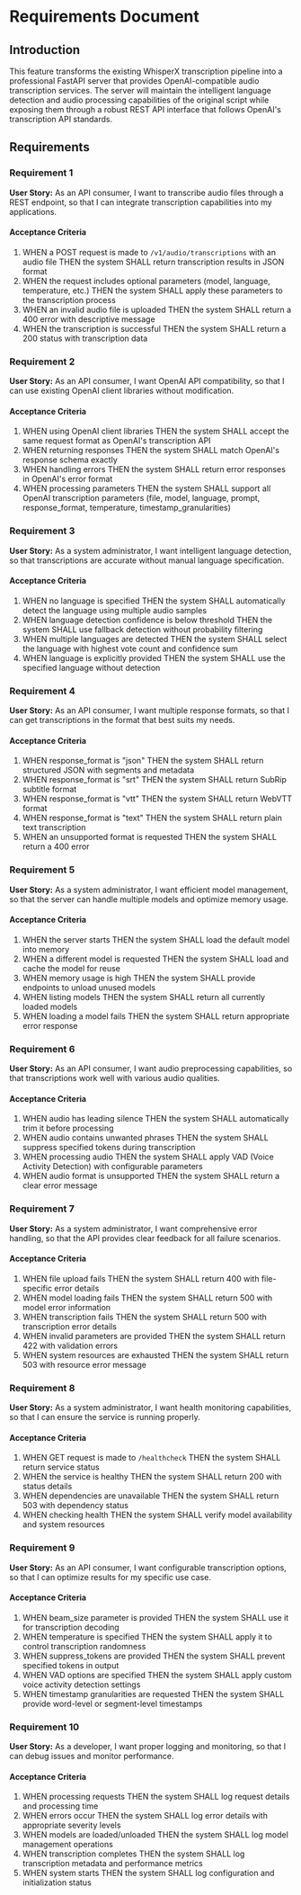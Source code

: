 # Requirements Document

## Introduction

This feature transforms the existing WhisperX transcription pipeline into a professional FastAPI server that provides OpenAI-compatible audio transcription services. The server will maintain the intelligent language detection and audio processing capabilities of the original script while exposing them through a robust REST API interface that follows OpenAI's transcription API standards.

## Requirements

### Requirement 1

**User Story:** As an API consumer, I want to transcribe audio files through a REST endpoint, so that I can integrate transcription capabilities into my applications.

#### Acceptance Criteria

1. WHEN a POST request is made to `/v1/audio/transcriptions` with an audio file THEN the system SHALL return transcription results in JSON format
2. WHEN the request includes optional parameters (model, language, temperature, etc.) THEN the system SHALL apply these parameters to the transcription process
3. WHEN an invalid audio file is uploaded THEN the system SHALL return a 400 error with descriptive message
4. WHEN the transcription is successful THEN the system SHALL return a 200 status with transcription data

### Requirement 2

**User Story:** As an API consumer, I want OpenAI API compatibility, so that I can use existing OpenAI client libraries without modification.

#### Acceptance Criteria

1. WHEN using OpenAI client libraries THEN the system SHALL accept the same request format as OpenAI's transcription API
2. WHEN returning responses THEN the system SHALL match OpenAI's response schema exactly
3. WHEN handling errors THEN the system SHALL return error responses in OpenAI's error format
4. WHEN processing parameters THEN the system SHALL support all OpenAI transcription parameters (file, model, language, prompt, response_format, temperature, timestamp_granularities)

### Requirement 3

**User Story:** As a system administrator, I want intelligent language detection, so that transcriptions are accurate without manual language specification.

#### Acceptance Criteria

1. WHEN no language is specified THEN the system SHALL automatically detect the language using multiple audio samples
2. WHEN language detection confidence is below threshold THEN the system SHALL use fallback detection without probability filtering
3. WHEN multiple languages are detected THEN the system SHALL select the language with highest vote count and confidence sum
4. WHEN language is explicitly provided THEN the system SHALL use the specified language without detection

### Requirement 4

**User Story:** As an API consumer, I want multiple response formats, so that I can get transcriptions in the format that best suits my needs.

#### Acceptance Criteria

1. WHEN response_format is "json" THEN the system SHALL return structured JSON with segments and metadata
2. WHEN response_format is "srt" THEN the system SHALL return SubRip subtitle format
3. WHEN response_format is "vtt" THEN the system SHALL return WebVTT format
4. WHEN response_format is "text" THEN the system SHALL return plain text transcription
5. WHEN an unsupported format is requested THEN the system SHALL return a 400 error

### Requirement 5

**User Story:** As a system administrator, I want efficient model management, so that the server can handle multiple models and optimize memory usage.

#### Acceptance Criteria

1. WHEN the server starts THEN the system SHALL load the default model into memory
2. WHEN a different model is requested THEN the system SHALL load and cache the model for reuse
3. WHEN memory usage is high THEN the system SHALL provide endpoints to unload unused models
4. WHEN listing models THEN the system SHALL return all currently loaded models
5. WHEN loading a model fails THEN the system SHALL return appropriate error response

### Requirement 6

**User Story:** As an API consumer, I want audio preprocessing capabilities, so that transcriptions work well with various audio qualities.

#### Acceptance Criteria

1. WHEN audio has leading silence THEN the system SHALL automatically trim it before processing
2. WHEN audio contains unwanted phrases THEN the system SHALL suppress specified tokens during transcription
3. WHEN processing audio THEN the system SHALL apply VAD (Voice Activity Detection) with configurable parameters
4. WHEN audio format is unsupported THEN the system SHALL return a clear error message

### Requirement 7

**User Story:** As a system administrator, I want comprehensive error handling, so that the API provides clear feedback for all failure scenarios.

#### Acceptance Criteria

1. WHEN file upload fails THEN the system SHALL return 400 with file-specific error details
2. WHEN model loading fails THEN the system SHALL return 500 with model error information
3. WHEN transcription fails THEN the system SHALL return 500 with transcription error details
4. WHEN invalid parameters are provided THEN the system SHALL return 422 with validation errors
5. WHEN system resources are exhausted THEN the system SHALL return 503 with resource error message

### Requirement 8

**User Story:** As a system administrator, I want health monitoring capabilities, so that I can ensure the service is running properly.

#### Acceptance Criteria

1. WHEN GET request is made to `/healthcheck` THEN the system SHALL return service status
2. WHEN the service is healthy THEN the system SHALL return 200 with status details
3. WHEN dependencies are unavailable THEN the system SHALL return 503 with dependency status
4. WHEN checking health THEN the system SHALL verify model availability and system resources

### Requirement 9

**User Story:** As an API consumer, I want configurable transcription options, so that I can optimize results for my specific use case.

#### Acceptance Criteria

1. WHEN beam_size parameter is provided THEN the system SHALL use it for transcription decoding
2. WHEN temperature is specified THEN the system SHALL apply it to control transcription randomness
3. WHEN suppress_tokens are provided THEN the system SHALL prevent specified tokens in output
4. WHEN VAD options are specified THEN the system SHALL apply custom voice activity detection settings
5. WHEN timestamp granularities are requested THEN the system SHALL provide word-level or segment-level timestamps

### Requirement 10

**User Story:** As a developer, I want proper logging and monitoring, so that I can debug issues and monitor performance.

#### Acceptance Criteria

1. WHEN processing requests THEN the system SHALL log request details and processing time
2. WHEN errors occur THEN the system SHALL log error details with appropriate severity levels
3. WHEN models are loaded/unloaded THEN the system SHALL log model management operations
4. WHEN transcription completes THEN the system SHALL log transcription metadata and performance metrics
5. WHEN system starts THEN the system SHALL log configuration and initialization status